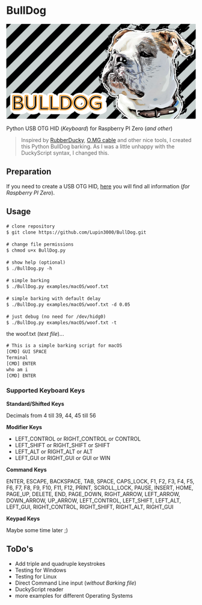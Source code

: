 # BullDog

![BullDog](./img/bulldog.jpg)

Python USB OTG HID (_Keyboard_) for Raspberry PI Zero (_and other_)

> Inspired by [RubberDucky](https://shop.hak5.org/products/usb-rubber-ducky-deluxe), [O.MG cable](https://mg.lol/blog/omg-cable/) and other nice tools, I created this Python BullDog barking. As I was a little unhappy with the DuckyScript syntax, I changed this.

## Preparation

If you need to create a USB OTG HID, [here](https://github.com/Lupin3000/Raspberry-PI-Tutorials) you will find all information (_for Raspberry PI Zero_).

## Usage

```shell
# clone repository
$ git clone https://github.com/Lupin3000/BullDog.git

# change file permissions
$ chmod u+x BullDog.py

# show help (optional)
$ ./BullDog.py -h

# simple barking
$ ./BullDog.py examples/macOS/woof.txt

# simple barking with default delay
$ ./BullDog.py examples/macOS/woof.txt -d 0.05

# just debug (no need for /dev/hidg0)
$ ./BullDog.py examples/macOS/woof.txt -t
```

the woof.txt (_text file_)...

```
# This is a simple barking script for macOS
[CMD] GUI SPACE
Terminal
[CMD] ENTER
who am i
[CMD] ENTER
```

### Supported Keyboard Keys

**Standard/Shifted Keys**

Decimals from 4 till 39, 44, 45 till 56

**Modifier Keys**

- LEFT_CONTROL or RIGHT_CONTROL or CONTROL
- LEFT_SHIFT or RIGHT_SHIFT or SHIFT
- LEFT_ALT or RIGHT_ALT or ALT
- LEFT_GUI or RIGHT_GUI or GUI or WIN

**Command Keys**

ENTER, ESCAPE, BACKSPACE, TAB, SPACE, CAPS_LOCK, F1, F2, F3, F4, F5, F6, F7, F8, F9, F10, F11, F12, PRINT, SCROLL_LOCK, 
PAUSE, INSERT, HOME, PAGE_UP, DELETE, END, PAGE_DOWN, RIGHT_ARROW, LEFT_ARROW, DOWN_ARROW, UP_ARROW, LEFT_CONTROL, 
LEFT_SHIFT, LEFT_ALT, LEFT_GUI, RIGHT_CONTROL, RIGHT_SHIFT, RIGHT_ALT, RIGHT_GUI

**Keypad Keys**

Maybe some time later ;)

## ToDo's

- Add triple and quadruple keystrokes
- Testing for Windows
- Testing for Linux
- Direct Command Line input (_without Barking file_)
- DuckyScript reader
- more examples for different Operating Systems
